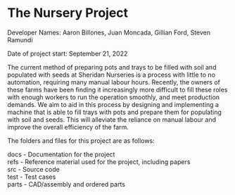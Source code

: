 # The Nursery Project

Developer Names: Aaron Billones, Juan Moncada, Gillian Ford, Steven Ramundi

Date of project start: September 21, 2022

The current method of preparing pots and trays to be filled with soil and populated with seeds at Sheridan Nurseries is a process with little to no automation, requiring many manual labour hours. Recently, the owners of these farms have been finding it increasingly more difficult to fill these roles with enough workers to run the operation smoothly, and meet production demands. We aim to aid in this process by designing and implementing a machine that is able to fill trays with pots and prepare them for populating with soil and seeds. This will alleviate the reliance on manual labour and improve the overall efficiency of the farm. 

The folders and files for this project are as follows:

docs - Documentation for the project\
refs - Reference material used for the project, including papers\
src - Source code\
test - Test cases\
parts - CAD/assembly and ordered parts
